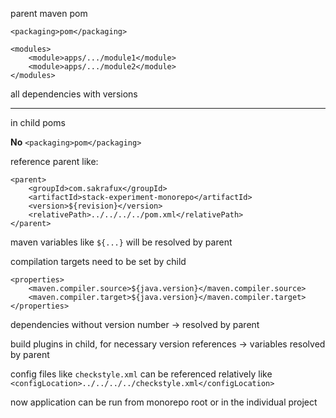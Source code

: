 parent maven pom

`<packaging>pom</packaging>`

```
<modules>
    <module>apps/.../module1</module>
    <module>apps/.../module2</module>
</modules>
```

all dependencies with versions

------

in child poms

**No** `<packaging>pom</packaging>`

reference parent like:

```
<parent>
    <groupId>com.sakrafux</groupId>
    <artifactId>stack-experiment-monorepo</artifactId>
    <version>${revision}</version>
    <relativePath>../../../../pom.xml</relativePath>
</parent>
```

maven variables like `${...}` will be resolved by parent

compilation targets need to be set by child

```
<properties>
    <maven.compiler.source>${java.version}</maven.compiler.source>
    <maven.compiler.target>${java.version}</maven.compiler.target>
</properties>
```

dependencies without version number -> resolved by parent

build plugins in child, for necessary version references -> variables resolved by parent

config files like `checkstyle.xml` can be referenced relatively like `<configLocation>../../../../checkstyle.xml</configLocation>`

now application can be run from monorepo root or in the individual project